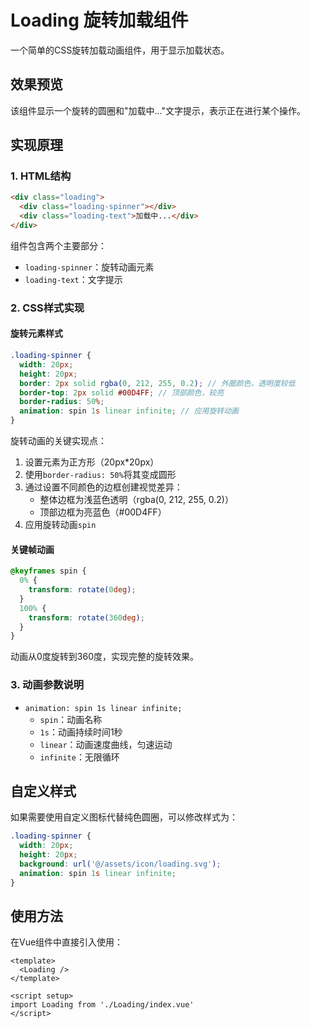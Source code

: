 # Loading 旋转加载组件

一个简单的CSS旋转加载动画组件，用于显示加载状态。

## 效果预览

该组件显示一个旋转的圆圈和"加载中..."文字提示，表示正在进行某个操作。

## 实现原理

### 1. HTML结构
```html
<div class="loading">
  <div class="loading-spinner"></div>
  <div class="loading-text">加载中...</div>
</div>
```

组件包含两个主要部分：
- `loading-spinner`：旋转动画元素
- `loading-text`：文字提示

### 2. CSS样式实现

#### 旋转元素样式
```scss
.loading-spinner {
  width: 20px;
  height: 20px;
  border: 2px solid rgba(0, 212, 255, 0.2); // 外圈颜色，透明度较低
  border-top: 2px solid #00D4FF; // 顶部颜色，较亮
  border-radius: 50%;
  animation: spin 1s linear infinite; // 应用旋转动画
}
```

旋转动画的关键实现点：
1. 设置元素为正方形（20px*20px）
2. 使用`border-radius: 50%`将其变成圆形
3. 通过设置不同颜色的边框创建视觉差异：
   - 整体边框为浅蓝色透明（rgba(0, 212, 255, 0.2)）
   - 顶部边框为亮蓝色（#00D4FF）
4. 应用旋转动画`spin`

#### 关键帧动画
```scss
@keyframes spin {
  0% {
    transform: rotate(0deg);
  }
  100% {
    transform: rotate(360deg);
  }
}
```

动画从0度旋转到360度，实现完整的旋转效果。

### 3. 动画参数说明

- `animation: spin 1s linear infinite;`
  - `spin`：动画名称
  - `1s`：动画持续时间1秒
  - `linear`：动画速度曲线，匀速运动
  - `infinite`：无限循环

## 自定义样式

如果需要使用自定义图标代替纯色圆圈，可以修改样式为：

```scss
.loading-spinner {
  width: 20px;
  height: 20px;
  background: url('@/assets/icon/loading.svg');
  animation: spin 1s linear infinite;
}
```

## 使用方法

在Vue组件中直接引入使用：

```vue
<template>
  <Loading />
</template>

<script setup>
import Loading from './Loading/index.vue'
</script>